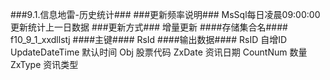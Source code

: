 ###9.1.信息地雷-历史统计###
###更新频率说明###
MsSql每日凌晨09:00:00更新统计上一日数据
###更新方式###
增量更新
####存储集合名####
f10_9_1_xxdllstj
####主键####
RsId
####输出数据####
      RsID				自增ID
	  UpdateDateTime	默认时间
	  Obj				股票代码
	  ZxDate            资讯日期
	  CountNum         数量
	  ZxType            资讯类型